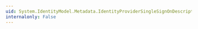 ```yaml
---
uid: System.IdentityModel.Metadata.IdentityProviderSingleSignOnDescriptor.#ctor
internalonly: False
---
```

